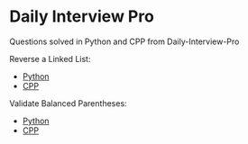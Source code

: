 # Daily Interview Pro
 Questions solved in Python and CPP from Daily-Interview-Pro
<div>
 Reverse a Linked List: 
 <ul>
  <li><a href="https://github.com/anishmo99/DailyInterviewPro/blob/master/reverseLinkedList.py">Python</a></li>
  <li><a href="https://github.com/anishmo99/DailyInterviewPro/blob/master/reverseLinkedList.cpp">CPP</a></li></ul>
</div>
<div>
 Validate Balanced Parentheses: 
 <ul>
  <li><a href="https://github.com/anishmo99/DailyInterviewPro/blob/master/validateBalancedParentheses.py">Python</a></li>
  <li><a href="https://github.com/anishmo99/DailyInterviewPro/blob/master/validateBalancedParentheses.cpp">CPP</a></li></ul>
</div>

